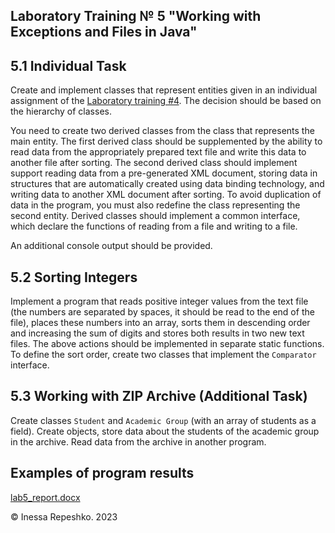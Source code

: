 ## Laboratory Training № 5 "Working with Exceptions and Files in Java"

## 5.1 Individual Task

Create and implement classes that represent entities given in an individual assignment of the [Laboratory training #4](https://github.com/InessaRepeshko/fundamentals-of-java-programming/blob/main/lab4). The decision should be based on the hierarchy of classes.

You need to create two derived classes from the class that represents the main entity. The first derived class should be supplemented by the ability to read data from the appropriately prepared text file and write this data to another file after sorting. The second derived class should implement support reading data from a pre-generated XML document, storing data in structures that are automatically created using data binding technology, and writing data to another XML document after sorting. To avoid duplication of data in the program, you must also redefine the class representing the second entity. Derived classes should implement a common interface, which declare the functions of reading from a file and writing to a file.

An additional console output should be provided.

## 5.2 Sorting Integers

Implement a program that reads positive integer values from the text file (the numbers are separated by spaces, it should be read to the end of the file), places these numbers into an array, sorts them in descending order and increasing the sum of digits and stores both results in two new text files. The above actions should be implemented in separate static functions. To define the sort order, create two classes that implement the ```Comparator``` interface.

## 5.3 Working with ZIP Archive (Additional Task)

Create classes ```Student``` and ```Academic Group``` (with an array of students as a field). Create objects, store data about the students of the academic group in the archive. Read data from the archive in another program.

## Examples of program results

[lab5_report.docx](https://github.com/InessaRepeshko/fundamentals-of-java-programming/blob/main/lab5/lab5_report.docx)

© Inessa Repeshko. 2023
